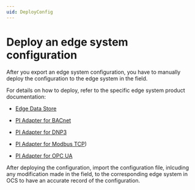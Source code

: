```yaml
---
uid: DeployConfig
---
```


# Deploy an edge system configuration

After you export an edge system configuration, you have to manually deploy the configuration to the edge system in the field.

For details on how to deploy, refer to the specific edge system product documentation: 

 - [Edge Data Store](xref:https://docs.osisoft.com/bundle/edge-data-store/page/configuration/configuration.html)

 - [PI Adapter for BACnet](https://docs.osisoft.com/bundle/pi-adapter-bacnet/page/configuration/configuration.html)
 
 - [PI Adapter for DNP3](https://docs.osisoft.com/bundle/pi-adapter-dnp3/page/configuration/configuration.html)
 
 - [PI Adapter for Modbus TCP](xref:https://docs.osisoft.com/bundle/pi-adapter-modbus/page/configuration/configuration.html))
 
 - [PI Adapter for OPC UA](xref:https://docs.osisoft.com/bundle/pi-adapter-opc-ua/page/configuration/configuration.html)

After deploying the configuration, import the configuration file, inlcuding any modification made in the field, to the corresponding edge system in OCS to have an accurate record of the configuration.
